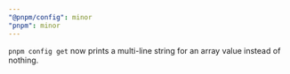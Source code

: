 ```yaml
---
"@pnpm/config": minor
"pnpm": minor
---
```


`pnpm config get` now prints a multi-line string for an array value instead of nothing.
